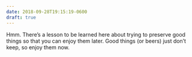 ```yaml
---
date: 2018-09-28T19:15:19-0600
draft: true
---
```




Hmm. There’s a lesson to be learned here about trying to preserve good things so that you can enjoy them later. Good things (or beers) just don’t keep, so enjoy them now.



